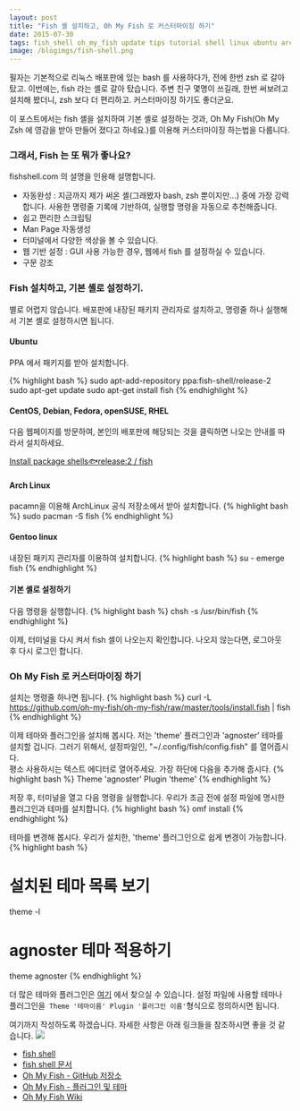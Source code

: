 ```yaml
---
layout: post
title: "Fish 셸 설치하고, Oh My Fish 로 커스터마이징 하기"
date: 2015-07-30
tags: fish_shell oh_my_fish update tips tutorial shell linux ubuntu archlinux fedora
image: /blogimgs/fish-shell.png
---
```


필자는 기본적으로 리눅스 배포판에 있는 bash 를 사용하다가, 전에 한번 zsh 로 갈아탔고.
이번에는, fish 라는 셸로 갈아 탔습니다. 주변 친구 몇명이 쓰길래, 한번 써보려고 설치해 봤더니, zsh 보다 더 편리하고. 커스터마이징 하기도 좋더군요.

이 포스트에서는 fish 셸을 설치하여 기본 셸로 설정하는 것과, Oh My Fish(Oh My Zsh 에 영감을 받아 만들어 졌다고 하네요.)를 이용해 커스터마이징 하는법을 다룹니다.

### 그래서, Fish 는 또 뭐가 좋나요?
fishshell.com 의 설명을 인용해 설명합니다.

- 자동완성 : 지금까지 제가 써온 셸(그래봤자 bash, zsh 뿐이지만...) 중에 가장 강력합니다. 사용한 명령줄 기록에 기반하여, 실행할 명령을 자동으로 추천해줍니다.
- 쉽고 편리한 스크립팅
- Man Page  자동생성
- 터미널에서 다양한 색상을 볼 수 있습니다.
- 웹 기반 설정 : GUI 사용 가능한 경우, 웹에서 fish 를 설정하실 수 있습니다.
- 구문 강조

### Fish 설치하고, 기본 셸로 설정하기.
별로 어렵지 않습니다. 배포판에 내장된 패키지 관리자로 설치하고, 명령줄 하나 실행해서 기본 셸로 설정하시면 됩니다.

#### Ubuntu
PPA 에서 패키지를 받아 설치합니다.

{% highlight bash %}
sudo apt-add-repository ppa:fish-shell/release-2
sudo apt-get update
sudo apt-get install fish
{% endhighlight %}

#### CentOS, Debian, Fedora, openSUSE, RHEL

다음 웹페이지를 방문하여, 본인의 배포판에 해당되는 것을 클릭하면 나오는 안내를 따라서 설치하세요.

[Install package shells:fish:release:2 / fish](http://software.opensuse.org/download.html?project=shells%3Afish%3Arelease%3A2&package=fish)

#### Arch Linux
pacamn을 이용해 ArchLinux 공식 저장소에서 받아 설치합니다.
{% highlight bash %}
sudo pacman -S fish
{% endhighlight %}

#### Gentoo linux
내장된 패키지 관리자를 이용하여 설치합니다.
{% highlight bash %}
su -
emerge fish
{% endhighlight %}

#### 기본 셸로 설정하기
다음 명령을 실행합니다.
{% highlight bash %}
chsh -s /usr/bin/fish
{% endhighlight %}

이제, 터미널을 다시 켜서 fish 셸이 나오는지 확인합니다. 나오지 않는다면, 로그아웃 후 다시 로그인 합니다.

### Oh My Fish 로 커스터마이징 하기

설치는 명령줄 하나면 됩니다.
{% highlight bash %}
curl -L https://github.com/oh-my-fish/oh-my-fish/raw/master/tools/install.fish | fish
{% endhighlight %}

이제 테마와 플러그인을 설치해 봅시다.
저는 'theme' 플러그인과 'agnoster' 테마를 설치할 겁니다. 그러기 위해서, 설정파일인, "~/.config/fish/config.fish"
를 열어줍시다.<br> 평소 사용하시는 텍스트 에디터로 열어주세요. 가장 하단에 다음을 추가해 줍시다.
{% highlight bash %}
Theme 'agnoster'
Plugin 'theme'
{% endhighlight %}

저장 후, 터미널을 열고 다음 명령을 실행합니다. 우리가 조금 전에 설정 파일에 명시한 플러그인과 테마를 설치합니다.
{% highlight bash %}
omf install
{% endhighlight %}

테마를 변경해 봅시다. 우리가 설치한, 'theme' 플러그인으로 쉽게 변경이 가능합니다.
{% highlight bash %}
# 설치된 테마 목록 보기
theme -l
# agnoster 테마 적용하기
theme agnoster
{% endhighlight %}

 더 많은 테마와 플러그인은 [여기](https://github.com/oh-my-fish?page=1) 에서 찾으실 수 있습니다.
 설정 파일에 사용할 테마나 플러그인을``` Theme '테마이름' Plugin '플러그인 이름'```형식으로 정의하시면 됩니다.

여기까지 작성하도록 하겠습니다. 자세한 사항은 아래 링크들을 참조하시면 좋을 것 같습니다.
<img src="/blogimgs/awesome-fish.png"><br>

- [fish shell](http://fishshell.com/)
- [fish shell 문서](http://fishshell.com/docs/current/)
- [Oh My Fish - GitHub 저장소](https://github.com/oh-my-fish/oh-my-fish)
- [Oh My Fish - 플러그인 및 테마](https://github.com/oh-my-fish)
- [Oh My Fish Wiki](https://github.com/oh-my-fish/oh-my-fish/wiki)
